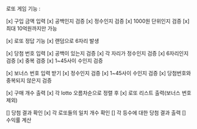 로또 게임 기능 :

[x] 구입 금액 입력
    [x] 공백인지 검증
    [x] 정수인지 검증
    [x] 1000원 단위인지 검증
    [x] 최대 10억원까지만 가능

[x] 로또 정답 기능
    [x] 랜덤으로 6자리 발생

[x] 당첨 번호 입력
    [x] 공백이 있는지 검증
    [x]  각 자리가 정수인지 검증
    [x] 6자리인지 검증
    [x] 중복 검증
    [x] 1~45사이 수인지 검증

[x] 보너스 번호 입력 받기
    [x] 정수인지 검증
    [x] 1~45사이 수인지 검증
    [x] 당첨번호와 중복되지 않은지 검증

[x] 구매 개수 출력
    [x] 각 lotto 오름차순으로 정렬 후
    [x] 로또 리스트 출력(보너스 번호 제외)

[] 당첨 결과 확인
    [x] 각 로또들의 일치 개수 확인
    [] 각 등수에 대한 당첨 결과 출력
    [] 수익률 계산